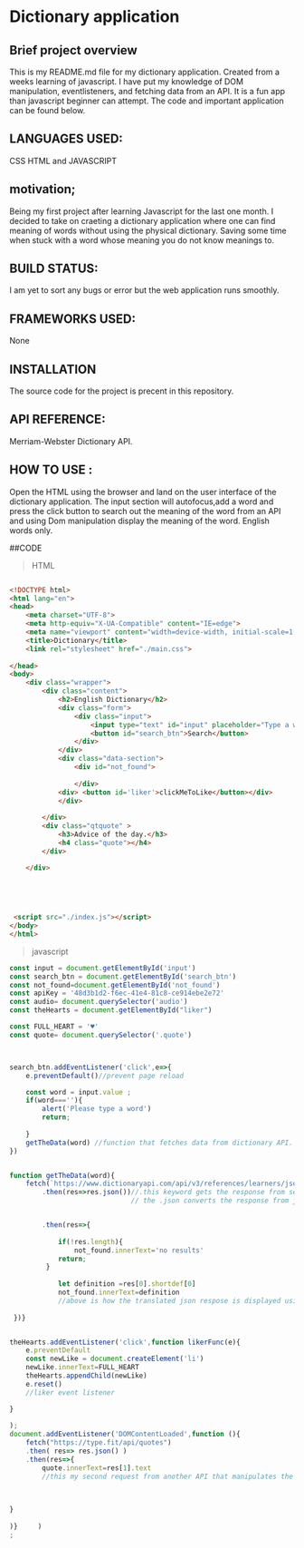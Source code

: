 # Dictionary application

## Brief project overview
This is my README.md file for my dictionary application. Created from a weeks learning of javascript. I have put my knowledge of DOM manipulation, eventlisteners, and fetching data from an API. It is a fun app than javascript beginner can attempt. The code and important application can be found below.
## LANGUAGES USED:
CSS HTML and JAVASCRIPT


## motivation;
Being my first project after learning Javascript for the last one month. I decided to take on craeting a dictionary application where one can find meaning of words without using the physical dictionary. Saving some time when stuck with a word whose meaning you do not know meanings to.

## BUILD STATUS:
I am yet to sort any bugs or error but the web application runs smoothly.

## FRAMEWORKS USED:
None

## INSTALLATION
The source code for the project is precent in this repository.

## API REFERENCE:
Merriam-Webster Dictionary API.

## HOW TO USE :
Open the HTML using the browser and land on the user interface of the dictionary application.
The input section will autofocus,add a word and press the click button to search out the meaning of the word from an API and using Dom manipulation display the meaning of the word.
English words only.

##CODE

>HTML

```html

<!DOCTYPE html>
<html lang="en">
<head>
    <meta charset="UTF-8">
    <meta http-equiv="X-UA-Compatible" content="IE=edge">
    <meta name="viewport" content="width=device-width, initial-scale=1.0">
    <title>Dictionary</title>
    <link rel="stylesheet" href="./main.css">
    
</head>
<body>
    <div class="wrapper">
        <div class="content">
            <h2>English Dictionary</h2>
            <div class="form">
                <div class="input">
                    <input type="text" id="input" placeholder="Type a word" autofocus>
                    <button id="search_btn">Search</button>
                </div>
            </div>
            <div class="data-section">
                <div id="not_found">
                 
                </div>
            <div> <button id='liker'>clickMeToLike</button></div>
            </div>
            
        </div>
        <div class="qtquote" >
            <h3>Advice of the day.</h3>
            <h4 class="quote"></h4>
        </div>

    </div>
  
        


    
 <script src="./index.js"></script>
</body>
</html>


```

>javascript

```javascript
const input = document.getElementById('input')
const search_btn = document.getElementById('search_btn')
const not_found=document.getElementById('not_found')
const apiKey = '48d3b1d2-f6ec-41e4-81c8-ce914ebe2e72'
const audio= document.querySelector('audio')
const theHearts = document.getElementById("liker")

const FULL_HEART = '♥'
const quote= document.querySelector('.quote')



search_btn.addEventListener('click',e=>{ 
    e.preventDefault()//prevent page reload

    const word = input.value ;
    if(word===''){
        alert('Please type a word')
        return;
        
    }
    getTheData(word) //function that fetches data from dictionary API.
})


function getTheData(word){
    fetch(`https://www.dictionaryapi.com/api/v3/references/learners/json/${word}?key=${apiKey}`)//fetch keyword used to make a request to API
        .then(res=>res.json())//.this keyword gets the response from server
                              // the .json converts the response from json format


        .then(res=>{ 
   
            if(!res.length){
                not_found.innerText='no results'
            return;
         }
            
            let definition =res[0].shortdef[0]         
            not_found.innerText=definition
            //above is how the translated json respose is displayed using DOM manipulation 
            
 })}


theHearts.addEventListener('click',function likerFunc(e){
    e.preventDefault
    const newLike = document.createElement('li')
    newLike.innerText=FULL_HEART
    theHearts.appendChild(newLike)
    e.reset()
    //liker event listener 

}
    
);
document.addEventListener('DOMContentLoaded',function (){
    fetch("https://type.fit/api/quotes")
    .then( res=> res.json() )
    .then(res=>{
        quote.innerText=res[1].text
        //this my second request from another API that manipulates the DOM to display on screen
        
       

}
        
)}     )
;


```




